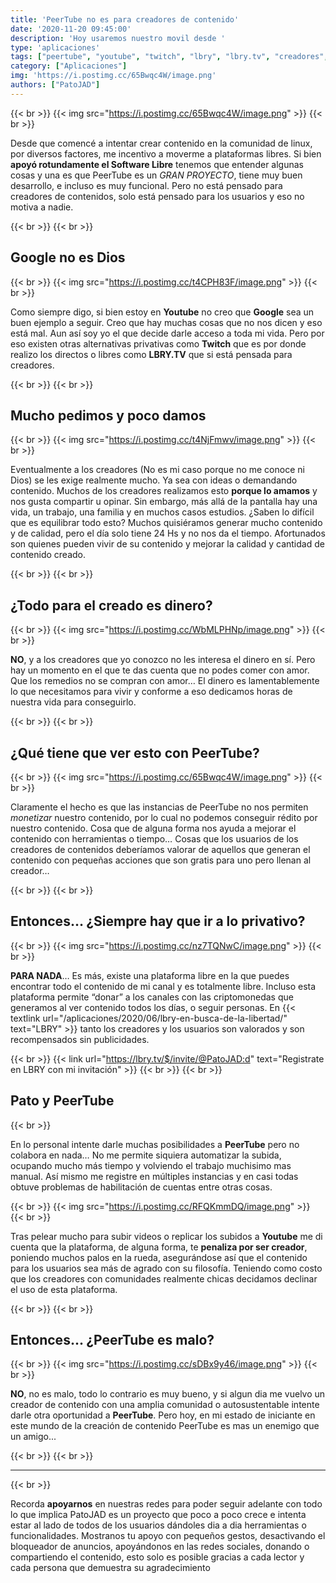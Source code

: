 ```yaml
---
title: 'PeerTube no es para creadores de contenido'
date: '2020-11-20 09:45:00'
description: 'Hoy usaremos nuestro movil desde '
type: 'aplicaciones'
tags: ["peertube", "youtube", "twitch", "lbry", "lbry.tv", "creadores", "contenido"]
category: ["Aplicaciones"]
img: 'https://i.postimg.cc/65Bwqc4W/image.png'
authors: ["PatoJAD"]
---
```


{{< br >}}
{{< img src="https://i.postimg.cc/65Bwqc4W/image.png" >}}
{{< br >}}

Desde que comencé a intentar crear contenido en la comunidad de linux, por diversos factores, me incentivo a moverme a plataformas libres. Si bien **apoyó rotundamente el Software Libre** tenemos que entender algunas cosas y una es que PeerTube es un *GRAN PROYECTO*, tiene muy buen desarrollo, e incluso es muy funcional. Pero no está pensado para creadores de contenidos, solo está pensado para los usuarios y eso no motiva a nadie.

{{< br >}}
{{< br >}}

## Google no es Dios

{{< br >}}
{{< img src="https://i.postimg.cc/t4CPH83F/image.png" >}}
{{< br >}}

Como siempre digo, si bien estoy en **Youtube** no creo que **Google** sea un buen ejemplo a seguir. Creo que hay muchas cosas que no nos dicen y eso está mal. Aun así soy yo el que decide darle acceso a toda mi vida. Pero por eso existen otras alternativas privativas como **Twitch** que es por donde realizo los directos o libres como **LBRY.TV** que si está pensada para creadores.

{{< br >}}
{{< br >}}

## Mucho pedimos y poco damos

{{< br >}}
{{< img src="https://i.postimg.cc/t4NjFmwv/image.png" >}}
{{< br >}}

Eventualmente a los creadores (No es mi caso porque no me conoce ni Dios) se les exige realmente mucho. Ya sea con ideas o demandando contenido. Muchos de los creadores realizamos esto **porque lo amamos** y nos gusta compartir u opinar. Sin embargo, más allá de la pantalla hay una vida, un trabajo, una familia y en muchos casos estudios. ¿Saben lo difícil que es equilibrar todo esto? Muchos quisiéramos generar mucho contenido y de calidad, pero el día solo tiene 24 Hs y no nos da el tiempo. Afortunados son quienes pueden vivir de su contenido y mejorar la calidad y cantidad de contenido creado.

{{< br >}}
{{< br >}}

## ¿Todo para el creado es dinero?

{{< br >}}
{{< img src="https://i.postimg.cc/WbMLPHNp/image.png" >}}
{{< br >}}

**NO**, y a los creadores que yo conozco no les interesa el dinero en sí. Pero hay un momento en el que te das cuenta que no podes comer con amor. Que los remedios no se compran con amor… El dinero es lamentablemente lo que necesitamos para vivir y conforme a eso dedicamos horas de nuestra vida para conseguirlo.

{{< br >}}
{{< br >}}

## ¿Qué tiene que ver esto con PeerTube?

{{< br >}}
{{< img src="https://i.postimg.cc/65Bwqc4W/image.png" >}}
{{< br >}}

Claramente el hecho es que las instancias de PeerTube no nos permiten *monetizar* nuestro contenido, por lo cual no podemos conseguir rédito por nuestro contenido. Cosa que de alguna forma nos ayuda a mejorar el contenido con herramientas o tiempo… Cosas que los usuarios de los creadores de contenidos deberíamos valorar de aquellos que generan el contenido con pequeñas acciones que son gratis para uno pero llenan al creador…

{{< br >}}
{{< br >}}

## Entonces… ¿Siempre hay que ir a lo privativo?

{{< br >}}
{{< img src="https://i.postimg.cc/nz7TQNwC/image.png" >}}
{{< br >}}

**PARA NADA**… Es más, existe una plataforma libre en la que puedes encontrar todo el contenido de mi canal y es totalmente libre. Incluso esta plataforma permite “donar” a los canales con las criptomonedas que generamos al ver contenido todos los días, o seguir personas. En {{< textlink url="/aplicaciones/2020/06/lbry-en-busca-de-la-libertad/" text="LBRY" >}} tanto los creadores y los usuarios son valorados y son recompensados sin publicidades.

{{< br >}}
{{< link url="https://lbry.tv/$/invite/@PatoJAD:d" text="Registrate en LBRY con mi invitación" >}}
{{< br >}}
{{< br >}}

## Pato y PeerTube

{{< br >}}

En lo personal intente darle muchas posibilidades a **PeerTube** pero no colabora en nada… No me permite siquiera automatizar la subida, ocupando mucho más tiempo y volviendo el trabajo muchisimo mas manual. Así mismo me registre en múltiples instancias y en casi todas obtuve problemas de habilitación de cuentas entre otras cosas.

{{< br >}}
{{< img src="https://i.postimg.cc/RFQKmmDQ/image.png" >}}
{{< br >}}

Tras pelear mucho para subir videos o replicar los subidos a **Youtube** me di cuenta que la plataforma, de alguna forma, te **penaliza por ser creador**, poniendo muchos palos en la rueda, asegurándose así que el contenido para los usuarios sea más de agrado con su filosofía. Teniendo como costo que los creadores con comunidades realmente chicas decidamos declinar el uso de esta plataforma.

{{< br >}}
{{< br >}}

## Entonces... ¿PeerTube es malo?

{{< br >}}
{{< img src="https://i.postimg.cc/sDBx9y46/image.png" >}}
{{< br >}}

**NO**, no es malo, todo lo contrario es muy bueno, y si algun dia me vuelvo un creador de contenido con una amplia comunidad o autosustentable intente darle otra oportunidad a **PeerTube**. Pero hoy, en mi estado de iniciante en este mundo de la creación de contenido PeerTube es mas un enemigo que un amigo...

{{< br >}}
{{< br >}}

---

{{< br >}}

Recorda **apoyarnos** en nuestras redes para poder seguir adelante con todo lo que implica PatoJAD es un proyecto que poco a poco crece e intenta estar al lado de todos de los usuarios dándoles dia a dia herramientas o funcionalidades. Mostranos tu apoyo con pequeños gestos, desactivando el bloqueador de anuncios, apoyándonos en las redes sociales, donando o compartiendo el contenido, esto solo es posible gracias a cada lector y cada persona que demuestra su agradecimiento
